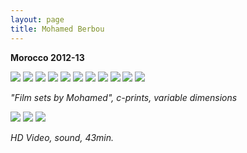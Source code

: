 ```yaml
---
layout: page
title: Mohamed Berbou
---
```


**Morocco 2012-13**

<img src="/public/Screen Shot 2018-03-07 at 11.43.36.png">

<img src="/public/altar de mohamed.jpg">

<img src="/public/Mohamed.jpg">

<img src="/public/nat morta mhmed copy.jpg">

<img src="/public/Muro mohamed 6x6.jpg">

<img src="/public/grafiti.jpg">

<img src="/public/monte propriedade-1.jpg">

<img src="/public/2017 please.jpg">

<img src="/public/ladroes de rua2.jpg">

<img src="/public/rei palmeira.jpg">

<img src="/public/casas fantasma maroc.jpg">

_"Film sets by Mohamed", c-prints, variable dimensions_

<img src="/public/Screen Shot 2018-03-07 at 11.43.36.png">

<img src="/public/mirari frames1.jpg">

<img src="/public/mirari frames2.jpg">

_HD Video, sound, 43min._
